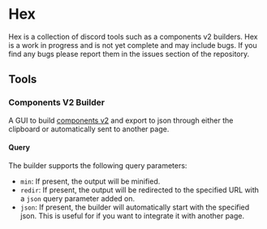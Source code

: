 # Hex
Hex is a collection of discord tools such as a components v2 builders. Hex is a work in progress and is not yet complete and may include bugs. If you find any bugs please report them in the issues section of the repository.

## Tools
### Components V2 Builder
A GUI to build [components v2](https://discord.com/developers/docs/components/reference) and export to json through either the clipboard or automatically sent to another page.

#### Query
The builder supports the following query parameters:
* `min`: If present, the output will be minified.
* `redir`: If present, the output will be redirected to the specified URL with a `json` query parameter added on.
* `json`: If present, the builder will automatically start with the specified json. This is useful for if you want to integrate it with another page.